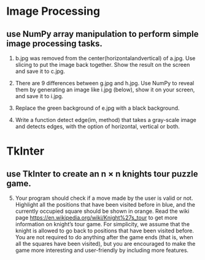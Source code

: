 # Image Processing 

## use NumPy array manipulation to perform simple image processing tasks.

1. b.jpg was removed from the center(horizontalandvertical) of a.jpg. Use slicing to put the image back together. Show the result on the screen and save it to c.jpg.

2. There are 9 differences between g.jpg and h.jpg. Use NumPy to reveal them by generating an image like i.jpg (below), show it on your screen, and save it to i.jpg. 

3. Replace the green background of e.jpg with a black background. 

4. Write a function detect edge(im, method) that takes a gray-scale image and detects edges, with the option of horizontal, vertical or both.

# TkInter

## use TkInter to create an n × n knights tour puzzle game.

5. Your program should check if a move made by the user is valid or not. Highlight all the positions that have been visited before in blue, and the currently occupied square should be shown in orange. Read the wiki page https://en.wikipedia.org/wiki/Knight%27s_tour to get more information on knight’s tour game. For simplicity, we assume that the knight is allowed to go back to positions that have been visited before. You are not required to do anything after the game ends (that is, when all the squares have been visited), but you are encouraged to make the game more interesting and user-friendly by including more features.
